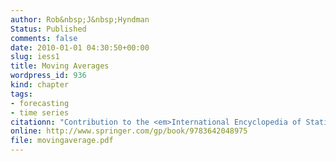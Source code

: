 ```yaml
---
author: Rob&nbsp;J&nbsp;Hyndman
Status: Published
comments: false
date: 2010-01-01 04:30:50+00:00
slug: iess1
title: Moving Averages
wordpress_id: 936
kind: chapter
tags:
- forecasting
- time series
citationn: "Contribution to the <em>International Encyclopedia of Statistical Science</em>, ed. Miodrag Lovric, Springer. pp.866-869"
online: http://www.springer.com/gp/book/9783642048975
file: movingaverage.pdf
---
```


